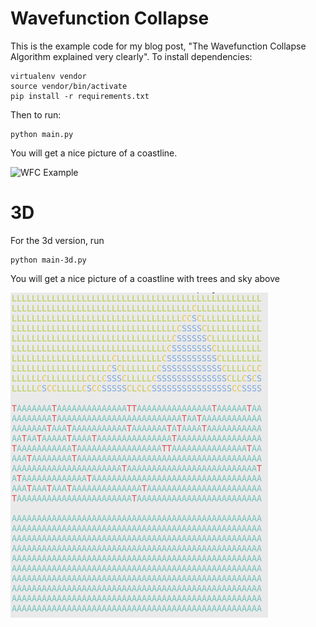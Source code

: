 # Wavefunction Collapse

This is the example code for my blog post,
"The Wavefunction Collapse Algorithm explained
very clearly". To install dependencies:

```
virtualenv vendor
source vendor/bin/activate
pip install -r requirements.txt
```

Then to run:

```
python main.py
```

You will get a nice picture of a coastline.

![WFC Example](example.png)

# 3D

For the 3d version, run

```
python main-3d.py
```

You will get a nice picture of a coastline with trees and sky above

![WFC Example](example-3d.png)
